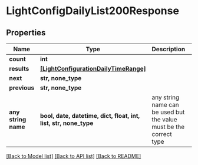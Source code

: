 # LightConfigDailyList200Response


## Properties
Name | Type | Description | Notes
------------ | ------------- | ------------- | -------------
**count** | **int** |  | 
**results** | [**[LightConfigurationDailyTimeRange]**](LightConfigurationDailyTimeRange.md) |  | 
**next** | **str, none_type** |  | [optional] 
**previous** | **str, none_type** |  | [optional] 
**any string name** | **bool, date, datetime, dict, float, int, list, str, none_type** | any string name can be used but the value must be the correct type | [optional]

[[Back to Model list]](../README.md#documentation-for-models) [[Back to API list]](../README.md#documentation-for-api-endpoints) [[Back to README]](../README.md)


